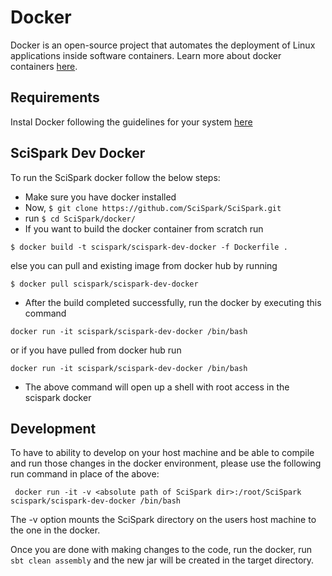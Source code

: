 <h1>Docker</h1>

Docker is an open-source project that automates the deployment of Linux applications inside software containers.
Learn more about docker containers [here](https://www.docker.com/).

<h2> Requirements </h2>

Instal Docker following the guidelines for your system [here](https://docs.docker.com/engine/installation/)

<h2> SciSpark Dev Docker </h2> 
To run the SciSpark docker follow the below steps: 

* Make sure you have docker installed
* Now, ```$ git clone https://github.com/SciSpark/SciSpark.git```
* run ```$ cd SciSpark/docker/```
* If you want to build the docker container from scratch run 

```$ docker build -t scispark/scispark-dev-docker -f Dockerfile .```

else you can pull and existing image from docker hub by running 

```$ docker pull scispark/scispark-dev-docker```

* After the build completed successfully, run the docker by executing this command 

```docker run -it scispark/scispark-dev-docker /bin/bash``` 

or if you have pulled from docker hub run 
   
```docker run -it scispark/scispark-dev-docker /bin/bash``` 
* The above command will open up a shell with root access in the scispark docker

<h2> Development </h2>
To have to ability to develop on your host machine and be able to compile and run those changes in the docker environment, please use the following run command in place of the above:

``` docker run -it -v <absolute path of SciSpark dir>:/root/SciSpark scispark/scispark-dev-docker /bin/bash```

The -v option mounts the SciSpark directory on the users host machine to the one in the docker. 

Once you are done with making changes to the code, run the docker, run ```sbt clean assembly``` and the new jar will be created in the target directory. 
